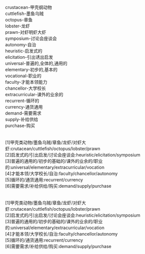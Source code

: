crustacean-甲壳纲动物<br>
cuttlefish-墨鱼乌贼<br>
octopus-章鱼<br>
lobster-龙虾<br>
prawn-对虾明虾大虾<br>
symposium-讨论会座谈会<br>
autonomy-自治<br>
heuristic-启发式的<br>
elicitation-引出诱出启发<br>
universal-普遍的,全体的,通用的<br>
elementary-初步的,基本的<br>
vocational-职业的<br>
faculty-才能本领能力<br>
chancellor-大学校长<br>
extracurricular-课外的业余的<br>
recurrent-循环的<br>
currency-通货通用<br>
demand-需要需求<br>
supply-补给供给<br>
purchase-购买<br>
<br>
<br>
[1]甲壳类动物/墨鱼乌贼/章鱼/龙虾/对虾大虾:crutacean/cuttlefish/octopus/lobster/prawn<br>
[2]启发式的/引出启发/讨论会座谈会:heuristic/elicitation/symposium<br>
[3]普遍的通用的/初步的基础的/课外的业余的/职业的:universal/elementary/extracurricular/vocation<br>
[4]才能本领/大学校长/自治:faculty/chancellor/autonomy<br>
[5]循环的/通货通用:recurrent/currency<br>
[6]需要需求/补给供给/购买:demand/supply/purchase<br>
<br>
<br>
[1]甲壳类动物/墨鱼乌贼/章鱼/龙虾/对虾大虾:crutacean/cuttlefish/octopus/lobster/prawn<br>
[2]启发式的/引出启发/讨论会座谈会:heuristic/elicitation/symposium<br>
[3]普遍的通用的/初步的基础的/课外的业余的/职业的:universal/elementary/extracurricular/vocation<br>
[4]才能本领/大学校长/自治:faculty/chancellor/autonomy<br>
[5]循环的/通货通用:recurrent/currency<br>
[6]需要需求/补给供给/购买:demand/supply/purchase<br>
<br>
<br>
